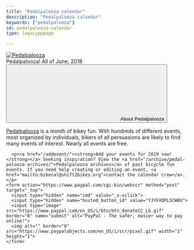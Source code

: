 ```yaml
---
title: "Pedalpalooza calendar"
description: "Pedalpalooza calendar"
keywords: ["pedalpalooza"]
id: pedalpalooza-calendar
type: legacypppage

---
```


<div id="pp-banner">
  <a href="/images/pp/pp-general.png"><img alt="Pedalpalooza" id="pedalpalooza-img" src="/images/pp/pp-general-banner.png"></a>
  <div>
    <span class="pp-headline">Pedalpalooza!</span>
    <span>All of June, 2018</span>
  </div>
  <button type="button" aria-expanded="true" class="expand-details" data-toggle-target="#pp-description">
    <svg class="icon expand" role="img" aria-hidden="true">
      <use xlink:href="#icon-arrow-down" />
    </svg>
    <span>About Pedalpalooza</span>
  </button>
  <div id="pp-description">
      <p><a href="/pages/pedalpalooza/">Pedalpalooza</a> is a month of bikey fun. With hundreds of different events, most organized by individuals, bikers of all persuasions are likely to find many events of interest. Nearly all events are free. </p>

      <p><a href="/addevent/"><strong>Add your events for 2019 now!</strong></a> Seeking inspiration? View the <a href="/archive/pedal-palooza-archives/">Pedalpalooza archives</a> of past bicycle fun events. If you need help creating or editing an event, <a href="mailto:bikecal@shift2bikes.org">contact the calendar crew</a>.</p>
    <form action="https://www.paypal.com/cgi-bin/webscr" method="post" target="_top">
      <input type="hidden" name="cmd" value="_s-xclick">
      <input type="hidden" name="hosted_button_id" value="YJYFXDPLSCW8U">
      <input type="image" src="https://www.paypal.com/en_US/i/btn/btn_donateCC_LG.gif" border="0" name="submit" alt="PayPal - The safer, easier way to pay online!">
      <img alt="" border="0" src="https://www.paypalobjects.com/en_US/i/scr/pixel.gif" width="1" height="1">
    </form>
  </div>
</div>
